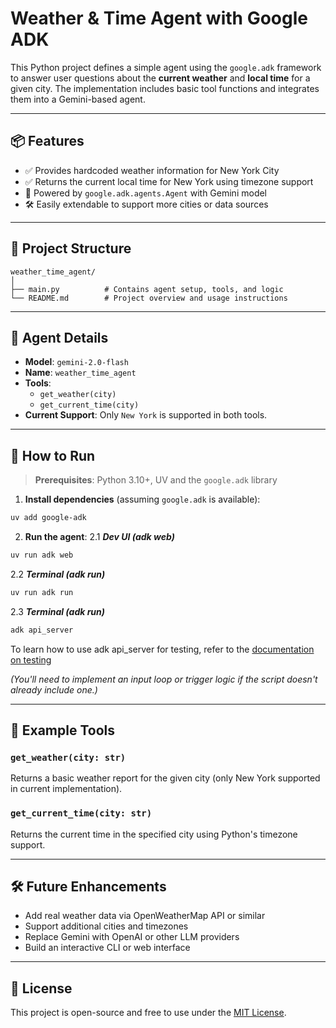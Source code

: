 # Weather & Time Agent with Google ADK

This Python project defines a simple agent using the `google.adk` framework to answer user questions about the **current weather** and **local time** for a given city. The implementation includes basic tool functions and integrates them into a Gemini-based agent.

---

## 📦 Features

- ✅ Provides hardcoded weather information for New York City
- ✅ Returns the current local time for New York using timezone support
- 🤖 Powered by `google.adk.agents.Agent` with Gemini model
- 🛠️ Easily extendable to support more cities or data sources

---

## 📁 Project Structure

```
weather_time_agent/
│
├── main.py          # Contains agent setup, tools, and logic
└── README.md        # Project overview and usage instructions
```

---

## 🧠 Agent Details

- **Model**: `gemini-2.0-flash`
- **Name**: `weather_time_agent`
- **Tools**:
  - `get_weather(city)`
  - `get_current_time(city)`
- **Current Support**: Only `New York` is supported in both tools.

---

## 🚀 How to Run

> **Prerequisites**: Python 3.10+, UV and the `google.adk` library

1. **Install dependencies** (assuming `google.adk` is available):

```bash
uv add google-adk
```

2. **Run the agent**:
2.1 ***Dev UI (adk web)***
```bash
uv run adk web
```
2.2 ***Terminal (adk run)***
```bash
uv run adk run
```
2.3 ***Terminal (adk run)***
```bash
adk api_server
```
To learn how to use adk api_server for testing, refer to the [documentation on testing](https://google.github.io/adk-docs/get-started/testing/)

*(You'll need to implement an input loop or trigger logic if the script doesn't already include one.)*

---

## 🧩 Example Tools

### `get_weather(city: str)`

Returns a basic weather report for the given city (only New York supported in current implementation).

### `get_current_time(city: str)`

Returns the current time in the specified city using Python's timezone support.

---

## 🛠️ Future Enhancements

- Add real weather data via OpenWeatherMap API or similar
- Support additional cities and timezones
- Replace Gemini with OpenAI or other LLM providers
- Build an interactive CLI or web interface

---

## 📄 License

This project is open-source and free to use under the [MIT License](LICENSE).
